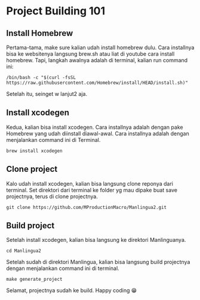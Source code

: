 # Project Building 101
## Install Homebrew
Pertama-tama, make sure kalian udah install homebrew dulu. Cara installnya bisa ke websitenya langsung brew.sh atau liat di youtube cara install homebrew. Tapi, langkah awalnya adalah di terminal, kalian run command ini:
```
/bin/bash -c "$(curl -fsSL https://raw.githubusercontent.com/Homebrew/install/HEAD/install.sh)"
```
Setelah itu, seinget w lanjut2 aja.

## Install xcodegen

Kedua, kalian bisa install xcodegen. Cara installnya adalah dengan pake Homebrew yang udah diinstall diawal-awal. Cara installnya adalah dengan menjalankan command ini di Terminal.
```
brew install xcodegen
```

## Clone project
Kalo udah install xcodegen, kalian bisa langsung clone reponya dari terminal. Set direktori dari terminal ke folder yg mau dipake buat save projectnya, terus di clone projectnya.
```
git clone https://github.com/MProductionMacro/Manlingua2.git
```

## Build project
Setelah install xcodegen, kalian bisa langsung ke direktori Manlinguanya.
```
cd Manlingua2
```

Setelah sudah di direktori Manlingua, kalian bisa langsung build projectnya dengan menjalankan command ini di terminal.
```
make generate_project
```
Selamat, projectnya sudah ke build. Happy coding 😁

